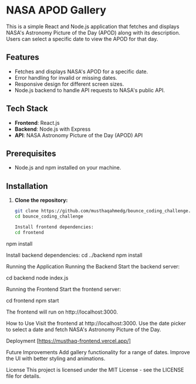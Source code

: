 
# NASA APOD Gallery

This is a simple React and Node.js application that fetches and displays NASA's Astronomy Picture of the Day (APOD) along with its description. Users can select a specific date to view the APOD for that day.

## Features
- Fetches and displays NASA's APOD for a specific date.
- Error handling for invalid or missing dates.
- Responsive design for different screen sizes.
- Node.js backend to handle API requests to NASA's public API.

## Tech Stack
- **Frontend**: React.js
- **Backend**: Node.js with Express
- **API**: NASA Astronomy Picture of the Day (APOD) API

## Prerequisites
- Node.js and npm installed on your machine.

## Installation
1. **Clone the repository:**
   ```bash
   git clone https://github.com/musthaqahmedg/bounce_coding_challenge.git
   cd bounce_coding_challenge

   Install frontend dependencies:
   cd frontend
npm install

Install backend dependencies:
cd ../backend
npm install

Running the Application
Running the Backend
Start the backend server:

cd backend
node index.js

Running the Frontend
Start the frontend server:

cd frontend
npm start

The frontend will run on http://localhost:3000.

How to Use
Visit the frontend at http://localhost:3000.
Use the date picker to select a date and fetch NASA's Astronomy Picture of the Day.

Deployment
[https://musthaq-frontend.vercel.app/]

Future Improvements
Add gallery functionality for a range of dates.
Improve the UI with better styling and animations.

License
This project is licensed under the MIT License - see the LICENSE file for details.
